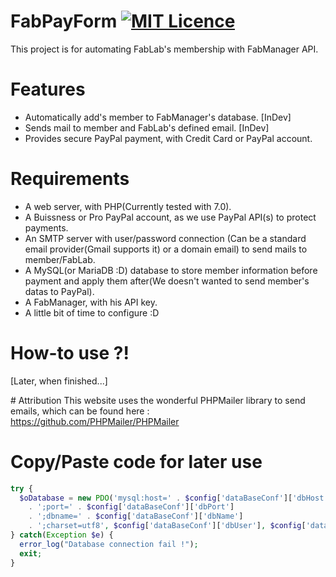 # FabPayForm [![MIT Licence](https://badges.frapsoft.com/os/mit/mit.svg?v=103)](https://opensource.org/licenses/mit-license.php)
This project is for automating FabLab's membership with FabManager API.

# Features
  - Automatically add's member to FabManager's database. [InDev]
  - Sends mail to member and FabLab's defined email. [InDev]
  - Provides secure PayPal payment, with Credit Card or PayPal account.

# Requirements
  - A web server, with PHP(Currently tested with 7.0).
  - A Buissness or Pro PayPal account, as we use PayPal API(s) to protect payments.
  - An SMTP server with user/password connection (Can be a standard email provider(Gmail supports it) or a domain email) to send mails to member/FabLab.
  - A MySQL(or MariaDB :D) database to store member information before payment and apply them after(We doesn't wanted to send member's datas to PayPal).
  - A FabManager, with his API key.
  - A little bit of time to configure :D

# How-to use ?!
[Later, when finished...]

# Attribution
This website uses the wonderful PHPMailer library to send emails, which can be found here :  
https://github.com/PHPMailer/PHPMailer

# Copy/Paste code for later use

```php
try {
  $oDatabase = new PDO('mysql:host=' . $config['dataBaseConf']['dbHost']
    . ';port=' . $config['dataBaseConf']['dbPort']
    . ';dbname=' . $config['dataBaseConf']['dbName']
    . ';charset=utf8', $config['dataBaseConf']['dbUser'], $config['dataBaseConf']['dbPass']);
} catch(Exception $e) {
  error_log("Database connection fail !");
  exit;
}
```
